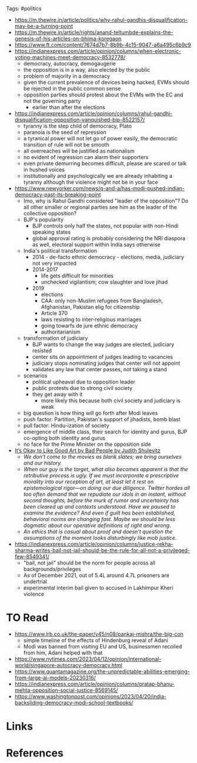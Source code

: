 Tags: #politics 

- https://m.thewire.in/article/politics/why-rahul-gandhis-disqualification-may-be-a-turning-point
- https://m.thewire.in/article/rights/anand-teltumbde-explains-the-genesis-of-his-articles-on-bhima-koregaon
- https://www.ft.com/content/7674d7b7-8b9b-4c15-9047-a6a495c6b9c9
- https://indianexpress.com/article/opinion/columns/when-electronic-voting-machines-meet-democracy-8532778/
	- democracy, autocracy, demogaugerie
	- the opposition is in a way, also elected by the public 
	- problem of majority in a democracy
	- given the current prevalence of devices being hacked, EVMs should be rejected in the public common sense 
	- opposition parties should protest about the EVMs with the EC and not the governing party
		- earlier than after the elections 
- https://indianexpress.com/article/opinion/columns/rahul-gandhi-disqualification-opposition-vanquished-bjp-8522157/
	- tyranny is the step child of democracy, Plato 
	- paranoia is the seed of repression
	- a tyranical power will not let go of power easily, the democratic transition of rule will not be smooth
	- all overreaches will be justified as nationalism
	- no evident of regression can alarm their supporters
	- even private demurring becomes difficult, please are scared or talk in hushed voices 
	- institutionally and psychologically we are already inhabiting a tyranny although the violence might not be in your face 
- https://www.newyorker.com/news/q-and-a/has-modi-pushed-indian-democracy-past-its-breaking-point
	- Imo, why is Rahul Gandhi considered "leader of the opposition"? Do all other smaller or regional parties see him as the leader of the collective opposition?  
	- BJP's popularity
		- BJP controls only half the states, not popular with non-Hindi speaking states
		- global approval rating is probably considering the NRI diaspora as well, electoral support within India says otherwise
	- India's political transformation
		- 2014
				- de-facto ethnic democracy
				- elections, media, judiciary not very impacted
		- 2014-2017
			- life gets difficult for minorities
			- unchecked vigilantism; cow slaughter and love jihad
		- 2019
			- elections
			- CAA: only non-Muslim refugees from Bangladesh, Afghanistan, Pakistan elig for citizenship
			- Article 370
			- laws resisting to inter-religious marriages
			- going towarfs de jure ethnic democracy
			- authoritarianism
	- transformation of judiciary
		- BJP wants to change the way judges are elected, judiciary resisted
		- center sits on appointment of judges leading to vacancies
		- judiciary stops nominating judges that center will not appoint 
		- validates any law that center passes, not taking a stand
	- scenarios
		- political upheaval due to opposition leader
		- public protests due to strong civil society
		- they get away with it
			- more likely this because both civil society and judiciary is weak
	- big question is how thing will go forth after Modi leaves
	- push factor: Partition, Pakistan's support of jihadists, bomb blast
	- pull factor: Hindu-ization of society
	- emergence of middle class, their search for identity and gurus, BJP co-opting both identity and gurus
	- no face for the Prime Minister on the opposition side 
- [It’s Okay to Like Good Art by Bad People by Judith Shulevitz](https://www.theatlantic.com/magazine/archive/2023/05/separate-art-from-artist-cancel-culture-monsters-book/673497/)
	- *We don’t come to the movies as blank slates; we bring ourselves and our history.*
	- *When _our guy_ is the target, what also becomes apparent is that the retributive process is ugly. If we must incorporate a prescriptive morality into our reception of art, at least let it rest on epistemological rigor—on doing our due diligence. Twitter hordes all too often demand that we repudiate our idols in an instant, without second thoughts, before the murk of rumor and uncertainty has been cleared up and contexts understood. Have we paused to examine the evidence? And even if guilt has been established, behavioral norms are changing fast. Maybe we should be less dogmatic about our operative definitions of right and wrong.*
	- *An ethics that is casual about proof and doesn’t question the assumptions of the moment looks disturbingly like mob justice.* 
- https://indianexpress.com/article/opinion/columns/justice-rekha-sharma-writes-bail-not-jail-should-be-the-rule-for-all-not-a-privileged-few-8549341/
	- "bail, not jail" should be the norm for people across all backgrounds/privileges
	- As of December 2021, out of 5.4L around 4.7L prisoners are undertrial
	- experimental interim bail given to accused in Lakhimpur Kheri violence

# TO Read
- https://www.lrb.co.uk/the-paper/v45/n08/pankaj-mishra/the-big-con
	- simple timeline of the effects of Hindenburg reveal of Adani 
	- Modi was banned from visiting EU and US, businessmen recoiled from him, Adani helped with that
- https://www.nytimes.com/2023/04/12/opinion/international-world/singapore-autocracy-democracy.html
- https://www.quantamagazine.org/the-unpredictable-abilities-emerging-from-large-ai-models-20230316/
- https://indianexpress.com/article/opinion/columns/pratap-bhanu-mehta-opposition-social-justice-8569145/
- https://www.washingtonpost.com/opinions/2023/04/20/india-backsliding-democracy-modi-school-textbooks/









# Links

# References